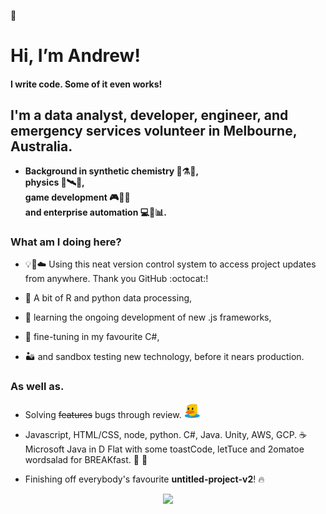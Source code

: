 👋
# Hi, I’m Andrew!

#### I write code. Some of it even works!
## I'm a data analyst, developer, engineer, and emergency services volunteer in Melbourne, Australia.
- **Background in synthetic chemistry :test_tube::alembic::pill:,<br/>physics :satellite::artificial_satellite::milky_way:,<br/>game development :video_game::mushroom::gun:<br/> and enterprise automation :computer::calling::bar_chart:.**

### What am I doing here?

- 💡🧠☁️ Using this neat version control system to access project updates from anywhere.
Thank you GitHub :octocat:!

- :snake: A bit of R and python data processing,
- 🌱 learning the ongoing development of new .js frameworks,
- 🌟 fine-tuning in my favourite C#,
- :desert: and sandbox testing new technology, before it nears production.

### As well as.

- Solving ~~features~~ bugs through review. <img src="https://github.com/AndrewKhassapov/AndrewKhassapov/blob/main/rubber-duck-transparent.png" width="25" height="25"/>

- Javascript, HTML/CSS, node, python. C#, Java. Unity, AWS, GCP.
:coffee: Microsoft Java in D Flat with some toastCode, letTuce and 2omatoe wordsalad for BREAKfast. :tomato: :fork_and_knife:

- Finishing off everybody's favourite **untitled-project-v2**! 🔥

<div align="center">
<img src="https://github.com/AndrewKhassapov/AndrewKhassapov/blob/main/readme-profile.gif" width="480"/>
</div>

<!---
AndrewKhassapov/AndrewKhassapov is a ✨ special ✨ repository because its `README.md` (this file) appears on your GitHub profile.
You can click the Preview link to take a look at your changes.
--->
